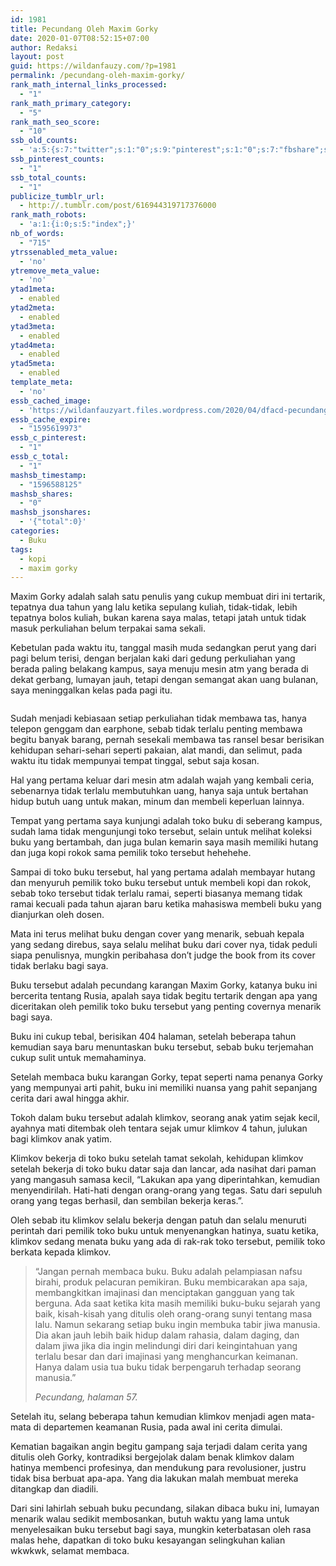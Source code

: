 ```yaml
---
id: 1981
title: Pecundang Oleh Maxim Gorky
date: 2020-01-07T08:52:15+07:00
author: Redaksi
layout: post
guid: https://wildanfauzy.com/?p=1981
permalink: /pecundang-oleh-maxim-gorky/
rank_math_internal_links_processed:
  - "1"
rank_math_primary_category:
  - "5"
rank_math_seo_score:
  - "10"
ssb_old_counts:
  - 'a:5:{s:7:"twitter";s:1:"0";s:9:"pinterest";s:1:"0";s:7:"fbshare";s:1:"0";s:6:"reddit";s:1:"0";s:6:"tumblr";s:1:"0";}'
ssb_pinterest_counts:
  - "1"
ssb_total_counts:
  - "1"
publicize_tumblr_url:
  - http://.tumblr.com/post/616944319717376000
rank_math_robots:
  - 'a:1:{i:0;s:5:"index";}'
nb_of_words:
  - "715"
ytrssenabled_meta_value:
  - 'no'
ytremove_meta_value:
  - 'no'
ytad1meta:
  - enabled
ytad2meta:
  - enabled
ytad3meta:
  - enabled
ytad4meta:
  - enabled
ytad5meta:
  - enabled
template_meta:
  - 'no'
essb_cached_image:
  - 'https://wildanfauzyart.files.wordpress.com/2020/04/dfacd-pecundang.jpg?resize=640%2C300&#038;ssl=1'
essb_cache_expire:
  - "1595619973"
essb_c_pinterest:
  - "1"
essb_c_total:
  - "1"
mashsb_timestamp:
  - "1596588125"
mashsb_shares:
  - "0"
mashsb_jsonshares:
  - '{"total":0}'
categories:
  - Buku
tags:
  - kopi
  - maxim gorky
---
```

Maxim Gorky adalah salah satu penulis yang cukup membuat diri ini tertarik, tepatnya dua tahun yang lalu ketika sepulang kuliah, tidak-tidak, lebih tepatnya bolos kuliah, bukan karena saya malas, tetapi jatah untuk tidak masuk perkuliahan belum terpakai sama sekali.

Kebetulan pada waktu itu, tanggal masih muda sedangkan perut yang dari pagi belum terisi, dengan berjalan kaki dari gedung perkuliahan yang berada paling belakang kampus, saya menuju mesin atm yang berada di dekat gerbang, lumayan jauh, tetapi dengan semangat akan uang bulanan, saya meninggalkan kelas pada pagi itu.<figure class="wp-block-image size-large">

<img src="https://wildanfauzyart.files.wordpress.com/2020/04/dfacd-pecundang.jpg?w=768" alt="" data-recalc-dims="1" /> </figure> 

Sudah menjadi kebiasaan setiap perkuliahan tidak membawa tas, hanya telepon genggam dan earphone, sebab tidak terlalu penting membawa begitu banyak barang, pernah sesekali membawa tas ransel besar berisikan kehidupan sehari-sehari seperti pakaian, alat mandi, dan selimut, pada waktu itu tidak mempunyai tempat tinggal, sebut saja kosan. 

Hal yang pertama keluar dari mesin atm adalah wajah yang kembali ceria, sebenarnya tidak terlalu membutuhkan uang, hanya saja untuk bertahan hidup butuh uang untuk makan, minum dan membeli keperluan lainnya.

Tempat yang pertama saya kunjungi adalah toko buku di seberang kampus, sudah lama tidak mengunjungi toko tersebut, selain untuk melihat koleksi buku yang bertambah, dan juga bulan kemarin saya masih memiliki hutang dan juga kopi rokok sama pemilik toko tersebut hehehehe.

Sampai di toko buku tersebut, hal yang pertama adalah membayar hutang dan menyuruh pemilik toko buku tersebut untuk membeli kopi dan rokok, sebab toko tersebut tidak terlalu ramai, seperti biasanya memang tidak ramai kecuali pada tahun ajaran baru ketika mahasiswa membeli buku yang dianjurkan oleh dosen.

Mata ini terus melihat buku dengan cover yang menarik, sebuah kepala yang sedang direbus, saya selalu melihat buku dari cover nya, tidak peduli siapa penulisnya, mungkin peribahasa don&#8217;t judge the book from its cover tidak berlaku bagi saya.

Buku tersebut adalah pecundang karangan Maxim Gorky, katanya buku ini bercerita tentang Rusia, apalah saya tidak begitu tertarik dengan apa yang diceritakan oleh pemilik toko buku tersebut yang penting covernya menarik bagi saya.

Buku ini cukup tebal, berisikan 404 halaman, setelah beberapa tahun kemudian saya baru menuntaskan buku tersebut, sebab buku terjemahan cukup sulit untuk memahaminya.

Setelah membaca buku karangan Gorky, tepat seperti nama penanya Gorky yang mempunyai arti pahit, buku ini memiliki nuansa yang pahit sepanjang cerita dari awal hingga akhir.

Tokoh dalam buku tersebut adalah klimkov, seorang anak yatim sejak kecil, ayahnya mati ditembak oleh tentara sejak umur klimkov 4 tahun, julukan bagi klimkov anak yatim.

Klimkov bekerja di toko buku setelah tamat sekolah, kehidupan klimkov setelah bekerja di toko buku datar saja dan lancar, ada nasihat dari paman yang mangasuh samasa kecil, &#8220;Lakukan apa yang diperintahkan, kemudian menyendirilah. Hati-hati dengan orang-orang yang tegas. Satu dari sepuluh orang yang tegas berhasil, dan sembilan bekerja keras.&#8221;.

Oleh sebab itu klimkov selalu bekerja dengan patuh dan selalu menuruti perintah dari pemilik toko buku untuk menyenangkan hatinya, suatu ketika, klimkov sedang menata buku yang ada di rak-rak toko tersebut, pemilik toko berkata kepada klimkov.

<blockquote class="wp-block-quote">
  <p>
    &#8220;Jangan pernah membaca buku. Buku adalah pelampiasan nafsu birahi, produk pelacuran pemikiran. Buku membicarakan apa saja, membangkitkan imajinasi dan menciptakan gangguan yang tak berguna. Ada saat ketika kita masih memiliki buku-buku sejarah yang baik, kisah-kisah yang ditulis oleh orang-orang sunyi tentang masa lalu. Namun sekarang setiap buku ingin membuka tabir jiwa manusia. Dia akan jauh lebih baik hidup dalam rahasia, dalam daging, dan dalam jiwa jika dia ingin melindungi diri dari keingintahuan yang terlalu besar dan dari imajinasi yang menghancurkan keimanan. Hanya dalam usia tua buku tidak berpengaruh terhadap seorang manusia.&#8221;
  </p>
  
  <cite>Pecundang, halaman 57.</cite>
</blockquote>

Setelah itu, selang beberapa tahun kemudian klimkov menjadi agen mata-mata di departemen keamanan Rusia, pada awal ini cerita dimulai.

Kematian bagaikan angin begitu gampang saja terjadi dalam cerita yang ditulis oleh Gorky, kontradiksi bergejolak dalam benak klimkov dalam hatinya membenci profesinya, dan mendukung para revolusioner, justru tidak bisa berbuat apa-apa. Yang dia lakukan malah membuat mereka ditangkap dan diadili.

Dari sini lahirlah sebuah buku pecundang, silakan dibaca buku ini, lumayan menarik walau sedikit membosankan, butuh waktu yang lama untuk menyelesaikan buku tersebut bagi saya, mungkin keterbatasan oleh rasa malas hehe, dapatkan di toko buku kesayangan selingkuhan kalian wkwkwk, selamat membaca.